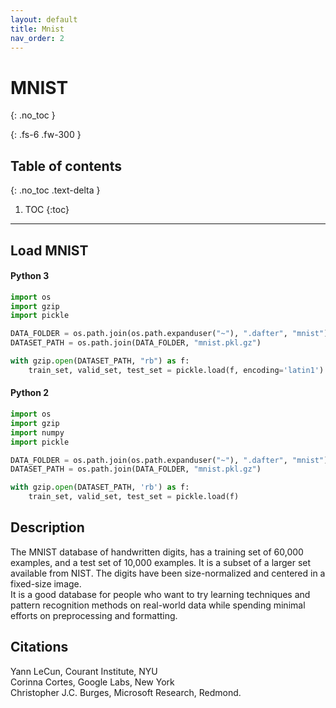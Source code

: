 ```yaml
---
layout: default
title: Mnist
nav_order: 2
---
```


# MNIST
{: .no_toc }

{: .fs-6 .fw-300 }

## Table of contents
{: .no_toc .text-delta }

1. TOC
{:toc}

---

## Load MNIST

#### Python 3

```python
import os
import gzip
import pickle

DATA_FOLDER = os.path.join(os.path.expanduser("~"), ".dafter", "mnist")
DATASET_PATH = os.path.join(DATA_FOLDER, "mnist.pkl.gz")

with gzip.open(DATASET_PATH, "rb") as f:
    train_set, valid_set, test_set = pickle.load(f, encoding='latin1')
```

#### Python 2

```python
import os
import gzip
import numpy
import pickle

DATA_FOLDER = os.path.join(os.path.expanduser("~"), ".dafter", "mnist")
DATASET_PATH = os.path.join(DATA_FOLDER, "mnist.pkl.gz")

with gzip.open(DATASET_PATH, 'rb') as f:
    train_set, valid_set, test_set = pickle.load(f)
```


## Description

The MNIST database of handwritten digits, has a training set of 60,000 examples, and a test set of 10,000 examples. It is a subset of a larger set available from NIST. The digits have been size-normalized and centered in a fixed-size image.  
It is a good database for people who want to try learning techniques and pattern recognition methods on real-world data while spending minimal efforts on preprocessing and formatting.

## Citations

Yann LeCun, Courant Institute, NYU  
Corinna Cortes, Google Labs, New York  
Christopher J.C. Burges, Microsoft Research, Redmond.  
